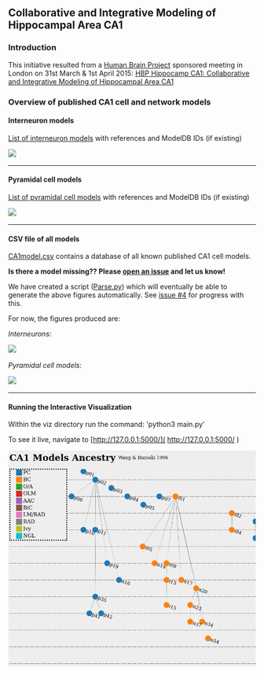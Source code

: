 ## Collaborative and Integrative Modeling of Hippocampal Area CA1

### Introduction

This initiative resulted from a [Human Brain Project](http://humanbrainproject.eu/) sponsored meeting in London on 31st March & 1st April 2015: [HBP Hippocamp CA1: Collaborative and Integrative Modeling of Hippocampal Area CA1](http://neuralensemble.org/meetings/HippocampCA1)

### Overview of published CA1 cell and network models

#### Interneuron models

[List of interneuron models](https://github.com/OpenSourceBrain/CommunityModellingCA1/blob/master/CA1_interneurons.md) with references and ModelDB IDs (if existing)

![](https://raw.githubusercontent.com/OpenSourceBrain/CommunityModellingCA1/master/ca1_interneurons.jpg)

-----------------------------------------------------------------------------

#### Pyramidal cell models

[List of pyramidal cell models](https://github.com/OpenSourceBrain/CommunityModellingCA1/blob/master/CA1_pyradmidalCells.md) with references and ModelDB IDs (if existing)

![](https://raw.githubusercontent.com/OpenSourceBrain/CommunityModellingCA1/master/ca1_pcs.jpg)


-----------------------------------------------------------------------------

#### CSV file of all models

[CA1model.csv](https://github.com/OpenSourceBrain/CommunityModellingCA1/blob/master/CA1Models.csv) contains a database of all known published CA1 cell models. 

**Is there a model missing?? Please [open an issue](https://github.com/OpenSourceBrain/CommunityModellingCA1/issues/new) and let us know!**

We have created a script ([Parse.py](https://github.com/OpenSourceBrain/CommunityModellingCA1/blob/master/Parse.py)) which will eventually be able to generate the above 
figures automatically. See [issue #4](https://github.com/OpenSourceBrain/CommunityModellingCA1/issues/4) for progress with this.

For now, the figures produced are:

*Interneurons:*

![](CA1Models_IN.png)

*Pyramidal cell models:*

![](CA1Models_PC.png)

-----------------------------------------------------------------------------

#### Running the Interactive Visualization


Within the viz directory run the command: 'python3 main.py'

To see it live, navigate to  [http://127.0.0.1:5000/]( http://127.0.0.1:5000/ )

![](D3VIZSAMPLE.png)